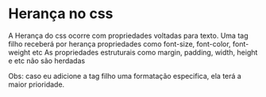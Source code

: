 # Herança no css
A Herança do css ocorre com propriedades voltadas para texto. 
Uma tag filho receberá por herança propriedades como font-size, font-color, font-weight etc
As propriedades estruturais como margin, padding, width, height e etc não são herdadas

Obs: caso eu adicione a tag filho uma formatação especifica, ela terá a maior prioridade.